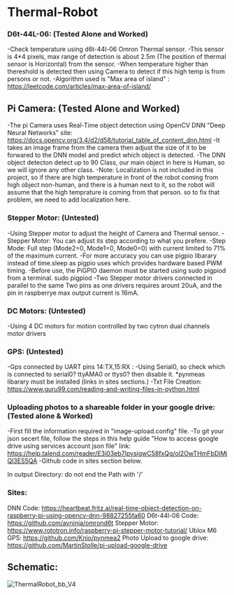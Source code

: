 # Thermal-Robot
### D6t-44L-06: (Tested Alone and Worked)
   -Check temperature using d6t-44l-06 Omron Thermal sensor.
   -This sensor is 4*4 pixels, max range of detection is about 2.5m (The position of thermal sensor is Horizontal) from the sensor.
   -When temperature higher than thereshold is detected then using Camera to detect if this high temp is from persons or not.
   -Algorithm used is "Max area of island" : https://leetcode.com/articles/max-area-of-island/

## Pi Camera: (Tested Alone and Worked)
-The pi Camera uses Real-Time object detection using OpenCV DNN "Deep Neural Networks"
site: https://docs.opencv.org/3.4/d2/d58/tutorial_table_of_content_dnn.html
-It takes an image frame from the camera then adjust the size of it to be forwared to the DNN model and predict which object is detected.
-The DNN object detecton detect up to 90 Class, our main object in here is Human, so we will ignore any other class.
-Note: Localization is not included in this project, so if there are high temperature in front of the robot coming from high object non-human,
and there is a human next to it, so the robot will assume that the high temprature is coming from that person.
so to fix that problem, we need to add localization here.

### Stepper Motor: (Untested)
-Using Stepper motor to adjust the height of Camera and Thermal sensor.
-Stepper Motor: You can adjust its step according to what you prefere.
-Step Mode: Full step (Mode2=0, Mode1=0, Mode0=0) with current limited to 71% of the maximum current.
-For more accuracy you can use pigpio libarary instead of time.sleep as pigpio uses which provides hardware based PWM timing.
-Before use, the PiGPIO daemon must be started using sudo pigpiod from a terminal.
sudo pigpiod
-Two Stepper motor drivers connected in parallel to the same Two pins as one drivers requires arount 20uA, and the pin in raspberrye max output current is 16mA.

### DC Motors: (Untested)
-Using 4 DC motors for motion controlled by two cytron dual channels motor drivers

### GPS: (Untested)
-Gps connected by UART pins 14:TX,15:RX :
-Using  Serial0, so check which is connected to serial0? ttyAMA0 or ttys0? then disable it.
*pynmeas libarary must be installed (links in sites sections.)
-Txt File Creation: https://www.guru99.com/reading-and-writing-files-in-python.html    

### Uploading photos to a shareable folder in your google drive: (Tested alone & Worked)
-First fill the information required in "image-upload.config" file.
-To git your json secert file, follow the steps in this help guide "How to access google drive using services account json file"
link: https://help.talend.com/reader/E3i03eb7IpvsigwC58fxQg/ol2OwTHmFbDiMjQl3ES5QA
-Github code in sites section below.

In output Directory: do not end the Path with '/'

### Sites:
DNN Code: https://heartbeat.fritz.ai/real-time-object-detection-on-raspberry-pi-using-opencv-dnn-98827255fa60
D6t-44l-06 Code: https://github.com/avninja/omrond6t
Stepper Motor: https://www.rototron.info/raspberry-pi-stepper-motor-tutorial/
Ublox M6 GPS: https://github.com/Knio/pynmea2
Photo Upload to google drive: https://github.com/MartinStolle/pi-upload-google-drive

## Schematic:
![ThermalRobot_bb_V4](https://user-images.githubusercontent.com/66730765/85926326-103d8700-b89f-11ea-9524-5f314211c956.png)

